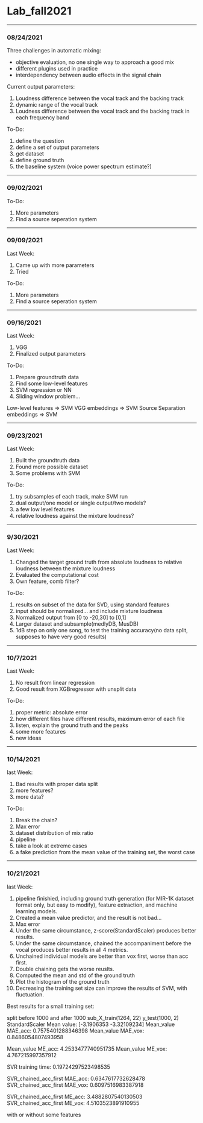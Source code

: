 
# Lab_fall2021

* * *
### 08/24/2021


Three challenges in automatic mixing:

* objective evaluation, no one single way to approach a good mix
* different plugins used in practice
* interdependency between audio effects in the signal chain

Current output parameters:

1. Loudness difference between the vocal track and the backing track
2. dynamic range of the vocal track
3. Loudness difference between the vocal track and the backing track in each frequency band


To-Do:
1. define the question
2. define a set of output parameters
3. get dataset
4. define ground truth
5. the baseline system (voice power spectrum estimate?)



* * *

### 09/02/2021

To-Do:

1. More parameters
2. Find a source seperation system

* * *

### 09/09/2021

Last Week:

1. Came up with more parameters
2. Tried

To-Do:

1. More parameters
2. Find a source seperation system

* * *

### 09/16/2021

Last Week:

1. VGG
2. Finalized output parameters

To-Do:

1. Prepare groundtruth data
2. Find some low-level features
3. SVM regression or NN
4. Sliding window problem...

Low-level features => SVM
VGG embeddings => SVM
Source Separation embeddings => SVM


* * *

### 09/23/2021

Last Week:

1. Built the groundtruth data
2. Found more possible dataset
2. Some problems with SVM


To-Do:

1. try subsamples of each track, make SVM run
2. dual output/one model or single output/two models?
3. a few low level features
4. relative loudness against the mixture loudness?


* * *

### 9/30/2021


Last Week:

1. Changed the target ground truth from absolute loudness to relative loudness between the mixture loudness
2. Evaluated the computational cost
3. Own feature, comb filter?



To-Do:

1. results on subset of the data for SVD, using standard features
2. input should be normalized... and include mixture loudness
2. Normalized output from [0 to -20,30] to [0,1]
2. Larger dataset and subsample(medlyDB, MusDB)
3. 1dB step on only one song, to test the training accuracy(no data split, supposes to have very good results)


* * *

### 10/7/2021


Last Week:

1. No result from linear regression
2. Good result from XGBregressor with unsplit data

To-Do:
1. proper metric: absolute error
2. how different files have different results, maximum error of each file
3. listen, explain the ground truth and the peaks
4. some more features
5. new ideas

* * *

### 10/14/2021

last Week:

1. Bad results with proper data split
2. more features?
3. more data?


To-Do:

1. Break the chain?
2. Max error
3. dataset distribution of mix ratio
4. pipeline
5. take a look at extreme cases
6. a fake prediction from the mean value of the training set, the worst case


* * *

### 10/21/2021

last Week:

1. pipeline finishied, including ground truth generation (for MIR-1K dataset format only, but easy to modify), feature extraction, and machine learning models.
2. Created a mean value predictor, and the result is not bad...
3. Max error
4. Under the same circumstance, z-score(StandardScaler) produces better results.
5. Under the same circumstance, chained the accompaniment before the vocal produces better results in all 4 metrics.
6. Unchained individual models are better than vox first, worse than acc first.
7. Double chaining gets the worse reuslts.
8. Computed the mean and std of the ground truth
9. Plot the histogram of the ground truth
10. Decreasing the training set size can improve the results of SVM, with fluctuation.



Best results for a small training set:

split before 1000 and after 1000
sub_X_train(1264, 22)
y_test(1000, 2)
StandardScaler
Mean value: [-3.1906353  -3.32109234]
Mean_value MAE_acc: 0.7575401288346398
Mean_value MAE_vox: 0.8486054807493958

Mean_value ME_acc: 4.2533477740951735
Mean_value ME_vox: 4.767215997357912

SVR training time: 0.19724297523498535

SVR_chained_acc_first MAE_acc: 0.6347617732628478
SVR_chained_acc_first MAE_vox: 0.6097516983387918

SVR_chained_acc_first ME_acc: 3.4882807540130503
SVR_chained_acc_first ME_vox: 4.5103523891910955



with or without some features
